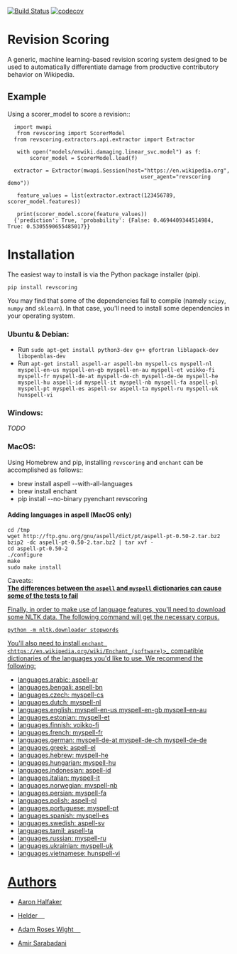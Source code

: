 [![Build Status](https://travis-ci.org/wiki-ai/revscoring.svg?branch=master)](https://travis-ci.org/wiki-ai/revscoring)
[![codecov](https://codecov.io/gh/wiki-ai/revscoring/branch/master/graph/badge.svg)](https://codecov.io/gh/wiki-ai/revscoring)
# Revision Scoring

A generic, machine learning-based revision scoring system designed to be used
to automatically differentiate damage from productive contributory behavior on
Wikipedia.

## Example


Using a scorer_model to score a revision::
```
  import mwapi
   from revscoring import ScorerModel
  from revscoring.extractors.api.extractor import Extractor
 
   with open("models/enwiki.damaging.linear_svc.model") as f:
       scorer_model = ScorerModel.load(f)
  
  extractor = Extractor(mwapi.Session(host="https://en.wikipedia.org",
                                          user_agent="revscoring demo"))
  
   feature_values = list(extractor.extract(123456789, scorer_model.features))
  
   print(scorer_model.score(feature_values))
  {'prediction': True, 'probability': {False: 0.4694409344514984, True: 0.5305590655485017}} 
  ```


# Installation

The easiest way to install is via the Python package installer
(pip).

``pip install revscoring``

You may find that some of the dependencies fail to compile (namely
`scipy`, `numpy` and `sklearn`).  In that case, you'll need to install some
dependencies in your operating system.

### Ubuntu & Debian:
  *  Run ``sudo apt-get install python3-dev g++ gfortran liblapack-dev libopenblas-dev``
  *  Run ``apt-get install aspell-ar aspell-bn myspell-cs myspell-nl myspell-en-us myspell-en-gb myspell-en-au myspell-et voikko-fi myspell-fr myspell-de-at myspell-de-ch myspell-de-de myspell-he myspell-hu aspell-id myspell-it myspell-nb myspell-fa aspell-pl myspell-pt myspell-es aspell-sv aspell-ta myspell-ru myspell-uk hunspell-vi``
### Windows:
<i>TODO</i> 
### MacOS:
  Using Homebrew and pip, installing `revscoring` and `enchant` can be accomplished
  as follows::

* brew install aspell --with-all-languages
* brew install enchant
* pip install --no-binary pyenchant revscoring

#### Adding languages in aspell (MacOS only)
```
cd /tmp
wget http://ftp.gnu.org/gnu/aspell/dict/pt/aspell-pt-0.50-2.tar.bz2
bzip2 -dc aspell-pt-0.50-2.tar.bz2 | tar xvf -
cd aspell-pt-0.50-2
./configure
make
sudo make install
 ```
 Caveats: <br>
  <b><u> The differences between the `aspell` and `myspell` dictionaries can cause </b>
    <b> <u>some of the tests to fail </b>


Finally, in order to make use of language features, you'll need to download
some NLTK data.  The following command will get the necessary corpus.

``python -m nltk.downloader stopwords``

You'll also need to install `enchant <https://en.wikipedia.org/wiki/Enchant_(software)>`_ compatible
dictionaries of the languages you'd like to use.  We recommend the following:

* languages.arabic: aspell-ar
* languages.bengali: aspell-bn
* languages.czech: myspell-cs
* languages.dutch: myspell-nl
* languages.english: myspell-en-us myspell-en-gb myspell-en-au
* languages.estonian: myspell-et
* languages.finnish: voikko-fi
* languages.french: myspell-fr
* languages.german: myspell-de-at myspell-de-ch myspell-de-de
* languages.greek: aspell-el
* languages.hebrew: myspell-he
* languages.hungarian: myspell-hu
* languages.indonesian: aspell-id
* languages.italian: myspell-it
* languages.norwegian: myspell-nb
* languages.persian: myspell-fa
* languages.polish: aspell-pl
* languages.portuguese: myspell-pt
* languages.spanish: myspell-es
* languages.swedish: aspell-sv
* languages.tamil: aspell-ta
* languages.russian: myspell-ru
* languages.ukrainian: myspell-uk
* languages.vietnamese: hunspell-vi

# Authors

  *   [Aaron Halfaker](http://halfaker.info)
    
    
  *   [Helder](https://github.com/he7d3r)
    
    
  *   [Adam Roses Wight](https://mediawiki.org/wiki/User:Adamw)
    
    
  *   [Amir Sarabadani](https://github.com/Ladsgroup)
